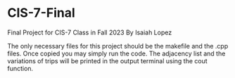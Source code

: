 # CIS-7-Final
Final Project for CIS-7 Class in Fall 2023 
By Isaiah Lopez

The only necessary files for this project should be the makefile and the .cpp files. Once copied you may simply run the code. The adjacency list and the variations of trips will be printed in the output terminal using the cout function. 
